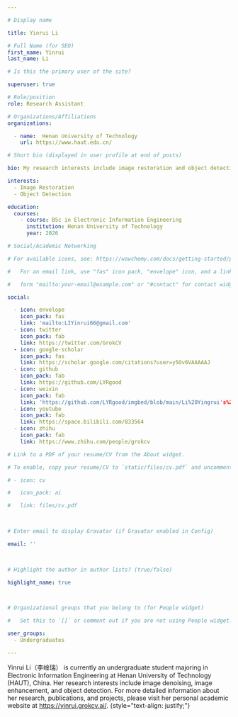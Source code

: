 ```yaml
---

# Display name

title: Yinrui Li

# Full Name (for SEO)
first_name: Yinrui
last_name: Li

# Is this the primary user of the site?

superuser: true

# Role/position
role: Research Assistant

# Organizations/Affiliations
organizations:

  - name:  Henan University of Technology
    url: https://www.haut.edu.cn/

# Short bio (displayed in user profile at end of posts)

bio: My research interests include image restoration and object detection.

interests:
  - Image Restoration
  - Object Detection

education:
  courses:
    - course: BSc in Electronic Information Engineering
      institution: Henan University of Technology
      year: 2026

# Social/Academic Networking

# For available icons, see: https://wowchemy.com/docs/getting-started/page-builder/#icons

#   For an email link, use "fas" icon pack, "envelope" icon, and a link in the

#   form "mailto:your-email@example.com" or "#contact" for contact widget.

social:

  - icon: envelope
    icon_pack: fas
    link: 'mailto:LIYinrui66@gmail.com'
  - icon: twitter
    icon_pack: fab
    link: https://twitter.com/GrokCV
  - icon: google-scholar
    icon_pack: fas
    link: https://scholar.google.com/citations?user=y5Ov6VAAAAAJ
  - icon: github
    icon_pack: fab
    link: https://github.com/LYRgood
  - icon: weixin
    icon_pack: fab
    link: 'https://github.com/LYRgood/imgbed/blob/main/Li%20Yingrui's%20WeChat%20QR%20Code/Li%20Yingrui's%20WeChat%20QR%20Code.jpg'
  - icon: youtube
    icon_pack: fab
    link: https://space.bilibili.com/833564
  - icon: zhihu
    icon_pack: fab
    link: https://www.zhihu.com/people/grokcv

# Link to a PDF of your resume/CV from the About widget.

# To enable, copy your resume/CV to `static/files/cv.pdf` and uncomment the lines below.

# - icon: cv

#   icon_pack: ai

#   link: files/cv.pdf

  

# Enter email to display Gravatar (if Gravatar enabled in Config)

email: ''

  

# Highlight the author in author lists? (true/false)

highlight_name: true

  

# Organizational groups that you belong to (for People widget)

#   Set this to `[]` or comment out if you are not using People widget.

user_groups:
  - Undergraduates

---
```


  

Yinrui Li（李崯瑞） is currently an undergraduate student majoring in Electronic Information Engineering at Henan University of Technology (HAUT), China. Her research interests include image denoising, image enhancement, and object detection. For more detailed information about her research, publications, and projects, please visit her personal academic website at <https://yinrui.grokcv.ai/>.
{style="text-align: justify;"}